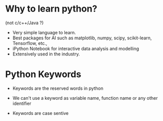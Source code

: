 # Why to learn python?
(not c/c++/Java ?)

- Very simple language to learn.
- Best packages for AI such as matplotlib, numpy, scipy, scikit-learn, Tensorflow, etc.,
- iPython Notebook for interactive data analysis and modelling
- Extensively used in the industry.

# Python Keywords

- Keywords are the reserved words in python

- We can't use a keyword as variable name, function name or any other identifier

- Keywords are case sentive